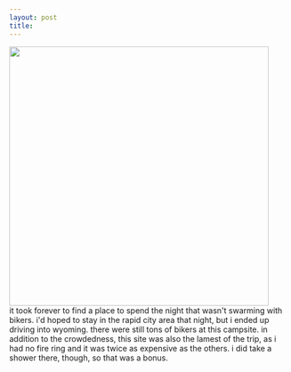 ```yaml
---
layout: post
title: 
---
```


<a href="images/18.jpg"><img width=466 src="images/18.jpg"/></a><br/>
it took forever to find a place to spend the night that wasn't swarming with bikers. i'd hoped to stay in the rapid city area that night, but i ended up driving into wyoming. there were still tons of bikers at this campsite. in addition to the crowdedness, this site was also the lamest of the trip, as i had no fire ring and it was twice as expensive as the others. i did take a shower there, though, so that was a bonus.
